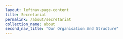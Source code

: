 ```yaml
---
layout: leftnav-page-content
title: Secretariat
permalink: /about/secretariat
collection_name: about
second_nav_title: "Our Organisation And Structure"
---
```

